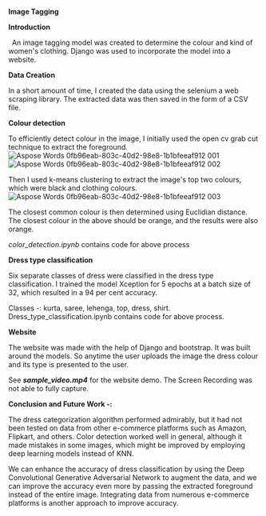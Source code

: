 

**Image Tagging** 

**Introduction**  

` `An image tagging model was created to determine the colour and kind of women's clothing. Django was used to incorporate the model into a website.

**Data Creation** 

In a short amount of time, I created the data using the selenium a web scraping library. The extracted data was then saved in the form of a CSV file. 

**Colour detection** 

To efficiently detect colour in the image, I initially used the open cv grab cut technique to extract the foreground. 
![Aspose Words 0fb96eab-803c-40d2-98e8-1b1bfeeaf912 001](https://user-images.githubusercontent.com/86610832/167624599-fded92b4-8a03-4145-bfab-4af6866a58a3.png) ![Aspose Words 0fb96eab-803c-40d2-98e8-1b1bfeeaf912 002](https://user-images.githubusercontent.com/86610832/167624670-018f149c-89db-4f06-b3a7-0bee64085302.png)

Then I used k-means clustering to extract the image's top two colours, which were black and clothing colours. 
![Aspose Words 0fb96eab-803c-40d2-98e8-1b1bfeeaf912 003](https://user-images.githubusercontent.com/86610832/167625190-676236b2-1f8e-40a8-87a5-241c6fe7f49e.png)

The closest common colour is then determined using Euclidian distance. The closest colour in the above should be orange, and the results were also orange. 

*color\_detection.ipynb* contains code for above process 

**Dress type classification** 

Six separate classes of dress were classified in the dress type classification. I trained the model Xception for 5 epochs at a batch size of 32, which resulted in a 94 per cent accuracy. 

Classes -: kurta, saree, lehenga, top, dress, shirt. Dress\_type\_classification.ipynb contains code for above process. 

**Website** 

The website was made with the help of Django and bootstrap. It was built around the models. So anytime the user uploads the image the dress colour and its type is presented to the user. 

See ***sample\_video.mp4*** for the website demo. The Screen Recording was not able to fully capture. 

**Conclusion and Future Work -:** 

The dress categorization algorithm performed admirably, but it had not been tested on data from other e-commerce platforms such as Amazon, Flipkart, and others. Color detection worked well in general, although it made mistakes in some images, which might be improved by employing deep learning models instead of KNN. 

We can enhance the accuracy of dress classification by using the Deep Convolutional Generative Adversarial Network to augment the data, and we can improve the accuracy even more by passing the extracted foreground instead of the entire image. Integrating data from numerous e-commerce platforms is another approach to improve accuracy. 
